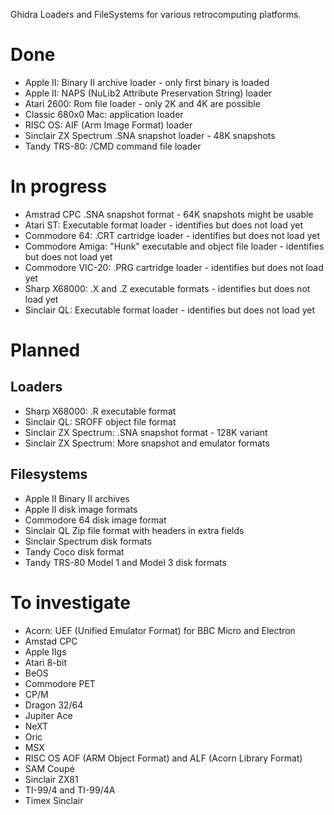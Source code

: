 Ghidra Loaders and FileSystems for various retrocomputing platforms.

# Done
- Apple II: Binary II archive loader - only first binary is loaded
- Apple II: NAPS (NuLib2 Attribute Preservation String) loader
- Atari 2600: Rom file loader - only 2K and 4K are possible
- Classic 680x0 Mac: application loader
- RISC OS: AIF (Arm Image Format) loader
- Sinclair ZX Spectrum .SNA snapshot loader - 48K snapshots
- Tandy TRS-80: /CMD command file loader

# In progress
- Amstrad CPC .SNA snapshot format - 64K snapshots might be usable
- Atari ST: Executable format loader - identifies but does not load yet
- Commodore 64: .CRT cartridge loader - identifies but does not load yet
- Commodore Amiga: "Hunk" executable and object file loader - identifies but does not load yet
- Commodore VIC-20: .PRG cartridge loader - identifies but does not load yet
- Sharp X68000: .X and .Z executable formats - identifies but does not load yet
- Sinclair QL: Executable format loader - identifies but does not load yet

# Planned
## Loaders
- Sharp X68000: .R executable format
- Sinclair QL: SROFF object file format
- Sinclair ZX Spectrum: .SNA snapshot format - 128K variant
- Sinclair ZX Spectrum: More snapshot and emulator formats

## Filesystems
- Apple II Binary II archives
- Apple II disk image formats
- Commodore 64 disk image format
- Sinclair QL Zip file format with headers in extra fields
- Sinclair Spectrum disk formats
- Tandy Coco disk format
- Tandy TRS-80 Model 1 and Model 3 disk formats

# To investigate
- Acorn: UEF (Unified Emulator Format) for BBC Micro and Electron
- Amstad CPC
- Apple IIgs
- Atari 8-bit
- BeOS
- Commodore PET
- CP/M
- Dragon 32/64
- Jupiter Ace
- NeXT
- Oric
- MSX
- RISC OS AOF (ARM Object Format) and ALF (Acorn Library Format)
- SAM Coupé
- Sinclair ZX81
- TI-99/4 and TI-99/4A
- Timex Sinclair